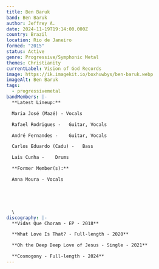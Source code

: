 ```yaml
---
title: Ben Baruk
band: Ben Baruk
author: Jeffrey A.
date: 2024-11-19T19:14:00.000Z
country: Brazil
location: Rio de Janeiro
formed: "2015"
status: Active
genre: Progressive/Symphonic Metal
themes: Christianity
currentLabel: Vision of God Records
image: https://ik.imagekit.io/boxhuwbys/ben-baruk.webp
imageAlt: Ben Baruk
tags:
  - progressivemetal
bandMembers: |-
  **Latest Lineup:**

  Maria José (Mazé) - Vocals

  Rafael Rodrigues -   Guitar, Vocals

  André Fernandes -    Guitar, Vocals

  Carlos Eduardo (Cadu) -   Bass

  Lais Cunha -    Drums 

  **Former Member(s):**

  Anna Moura - Vocals 

  	



  \
discography: |-
  **Vidas Que Choram - EP - 2018**  

  **What Love Is That? - Full-length - 2020**  

  **Oh the Deep Deep Love of Jesus - Single - 2021**  

  **Cosmogony - Full-length - 2024**
---
```

